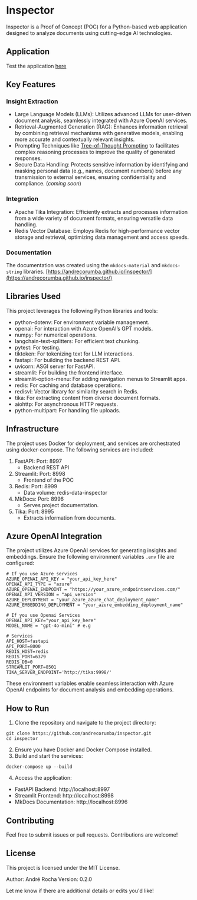 # Inspector

Inspector is a Proof of Concept (POC) for a Python-based web application designed to analyze documents using cutting-edge AI technologies.

## Application

Test the application [here](http://100.26.236.39)

## Key Features

### Insight Extraction

- Large Language Models (LLMs): Utilizes advanced LLMs for user-driven document analysis, seamlessly integrated with Azure OpenAI services.
- Retrieval-Augmented Generation (RAG): Enhances information retrieval by combining retrieval mechanisms with generative models, enabling more accurate and contextually relevant insights.
- Prompting Techniques like [Tree-of-Thought Prompting](https://arxiv.org/pdf/2305.10601) to facilitates complex reasoning processes to improve the quality of generated responses.
- Secure Data Handling: Protects sensitive information by identifying and masking personal data (e.g., names, document numbers) before any transmission to external services, ensuring confidentiality and compliance. (*coming soon*)

### Integration

- Apache Tika Integration: Efficiently extracts and processes information from a wide variety of document formats, ensuring versatile data handling.
- Redis Vector Database: Employs Redis for high-performance vector storage and retrieval, optimizing data management and access speeds.


### Documentation

The documentation was created using the `mkdocs-material` and `mkdocs-string` libraries. [https://andrecorumba.github.io/inspector/](https://andrecorumba.github.io/inspector/)


## Libraries Used

This project leverages the following Python libraries and tools:
- python-dotenv: For environment variable management.
- openai: For interaction with Azure OpenAI’s GPT models.
- numpy: For numerical operations.
- langchain-text-splitters: For efficient text chunking.
- pytest: For testing.
- tiktoken: For tokenizing text for LLM interactions.
- fastapi: For building the backend REST API.
- uvicorn: ASGI server for FastAPI.
- streamlit: For building the frontend interface.
- streamlit-option-menu: For adding navigation menus to Streamlit apps.
- redis: For caching and database operations.
- redisvl: Vector library for similarity search in Redis.
- tika: For extracting content from diverse document formats.
- aiohttp: For asynchronous HTTP requests.
- python-multipart: For handling file uploads.

## Infrastructure

The project uses Docker for deployment, and services are orchestrated using docker-compose. The following services are included:
1. FastAPI: Port: 8997
    - Backend REST API
2. Streamlit: Port: 8998
    - Frontend of the POC
3. Redis: Port: 8999
    - Data volume: redis-data-inspector
4. MkDocs: Port: 8996
    - Serves project documentation.
5. Tika: Port: 8995
    - Extracts information from documents.

## Azure OpenAI Integration

The project utilizes Azure OpenAI services for generating insights and embeddings. Ensure the following environment variables `.env` file are configured:

```env
# If you use Azure services
AZURE_OPENAI_API_KEY = "your_api_key_here"
OPENAI_API_TYPE = "azure"
AZURE_OPENAI_ENDPOINT = "https://your_azure_endpointservices.com/"
OPENAI_API_VERSION = "api_version"
AZURE_DEPLOYMENT = "your_azure_azure_chat_deployment_name"
AZURE_EMBEDDING_DEPLOYMENT = "your_azure_embedding_deployment_name"

# If you use Openai Services
OPENAI_API_KEY="your_api_key_here"
MODEL_NAME = "gpt-4o-mini" # e.g

# Services
API_HOST=fastapi
API_PORT=8000
REDIS_HOST=redis
REDIS_PORT=6379
REDIS_DB=0
STREAMLIT_PORT=8501
TIKA_SERVER_ENDPOINT='http://tika:9998/'
```

These environment variables enable seamless interaction with Azure OpenAI endpoints for document analysis and embedding operations.

## How to Run

1. Clone the repository and navigate to the project directory:

```
git clone https://github.com/andrecorumba/inspector.git
cd inspector
```

2. Ensure you have Docker and Docker Compose installed.
3. Build and start the services:

```
docker-compose up --build
```

4. Access the application:
- FastAPI Backend: http://localhost:8997
- Streamlit Frontend: http://localhost:8998
- MkDocs Documentation: http://localhost:8996

## Contributing

Feel free to submit issues or pull requests. Contributions are welcome!

## License

This project is licensed under the MIT License.

Author: André Rocha
Version: 0.2.0

Let me know if there are additional details or edits you'd like!